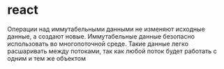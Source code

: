 # react
Операции над иммутабельными данными не изменяют исходные данные, а создают новые.
Иммутабельные данные безопасно использовать во многопоточной среде. Такие данные легко расшаривать между потоками, так как любой поток будет работать с одним и тем же объектом